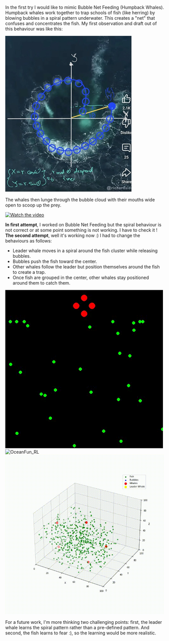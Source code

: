 In the first try I would like to mimic Bubble Net Feeding (Humpback Whales).
Humpback whales work together to trap schools of fish (like herring) by blowing bubbles in a spiral pattern underwater.
This creates a "net" that confuses and concentrates the fish. My first observation and draft out of this behaviour was like this:

![OceanFun_RL](first_note.jpg)

The whales then lunge through the bubble cloud with their mouths wide open to scoop up the prey.

[![Watch the video](https://img.youtube.com/vi/JNhldKgPRg0&ab_channel=UniversityofHawai%E2%80%98iNews/0.jpg)](https://www.youtube.com/watch?v=JNhldKgPRg0&ab_channel=UniversityofHawai%E2%80%98iNews)

**In first attempt**, I worked on Bubble Net Feeding but the spiral behaviour is not correct or at some point something is not working. I have to check it !
**The second attempt**, well it's working now :) 
I had to change the behaviours as follows:
  - Leader whale moves in a spiral around the fish cluster while releasing bubbles.
  - Bubbles push the fish toward the center.
  - Other whales follow the leader but position themselves around the fish to create a trap.
  - Once fish are grouped in the center, other whales stay positioned around them to catch them.

![OceanFun_RL](Results/bubble_net_simulation1.gif) ![OceanFun_RL](Results/bubble_net_simulation2.gif) ![OceanFun_RL](Results/bubble_net_simulation4_3d.gif)

For a future work, I'm more thinking two challenging points: first, the leader whale learns the spiral pattern rather than a pre-defined pattern. And second, the fish learns to fear :), so the learning would be more realistic.
